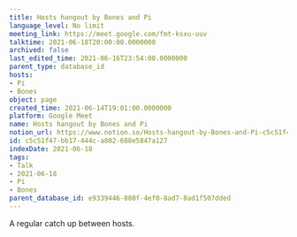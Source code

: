 ```yaml
---
title: Hosts hangout by Bones and Pi
language_level: No limit
meeting_link: https://meet.google.com/fmt-ksxu-uuv
talktime: 2021-06-18T20:00:00.0000000
archived: false
last_edited_time: 2021-06-16T23:54:00.0000000
parent_type: database_id
hosts:
- Pi
- Bones
object: page
created_time: 2021-06-14T19:01:00.0000000
platform: Google Meet
name: Hosts hangout by Bones and Pi
notion_url: https://www.notion.so/Hosts-hangout-by-Bones-and-Pi-c5c51f47bb17444ca802688e5847a127
id: c5c51f47-bb17-444c-a802-688e5847a127
indexDate: 2021-06-18
tags:
- Talk
- 2021-06-18
- Pi
- Bones
parent_database_id: e9339446-880f-4ef0-8ad7-8ad1f507dded
---
```


A regular catch up between hosts.


